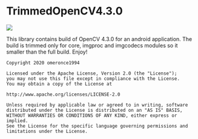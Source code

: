 # TrimmedOpenCV4.3.0

[![](https://jitpack.io/v/omeronce1994/TrimmedOpenCV4.3.0.svg)](https://jitpack.io/#omeronce1994/TrimmedOpenCV4.3.0)


This library contains build of OpenCV 4.3.0 for an android application.
The build is trimmed only for core, imgproc and imgcodecs modules so it smaller than the full build.
Enjoy!

    Copyright 2020 omeronce1994
    
    Licensed under the Apache License, Version 2.0 (the "License");
    you may not use this file except in compliance with the License.
    You may obtain a copy of the License at
    
    http://www.apache.org/licenses/LICENSE-2.0
    
    Unless required by applicable law or agreed to in writing, software
    distributed under the License is distributed on an "AS IS" BASIS,
    WITHOUT WARRANTIES OR CONDITIONS OF ANY KIND, either express or implied.
    See the License for the specific language governing permissions and
    limitations under the License.
